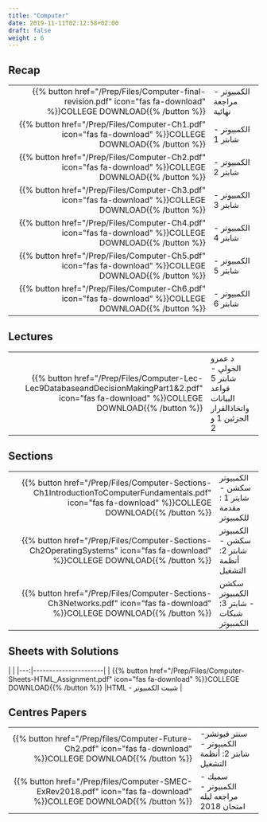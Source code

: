 ```yaml
---
title: "Computer"
date: 2019-11-11T02:12:58+02:00
draft: false
weight : 6
---
```



## Recap

|  | |
|---:|----------------------|
| {{% button href="/Prep/Files/Computer-final-revision.pdf" icon="fas fa-download" %}}COLLEGE DOWNLOAD{{% /button %}} |  الكمبيوتر - مراجعة نهائية |
| {{% button href="/Prep/Files/Computer-Ch1.pdf" icon="fas fa-download" %}}COLLEGE DOWNLOAD{{% /button %}} |  الكمبيوتر - شابتر 1 |
| {{% button href="/Prep/Files/Computer-Ch2.pdf" icon="fas fa-download" %}}COLLEGE DOWNLOAD{{% /button %}} |  الكمبيوتر - شابتر 2 |
| {{% button href="/Prep/Files/Computer-Ch3.pdf" icon="fas fa-download" %}}COLLEGE DOWNLOAD{{% /button %}} |  الكمبيوتر - شابتر 3 |
| {{% button href="/Prep/Files/Computer-Ch4.pdf" icon="fas fa-download" %}}COLLEGE DOWNLOAD{{% /button %}} |  الكمبيوتر - شابتر 4 |
| {{% button href="/Prep/Files/Computer-Ch5.pdf" icon="fas fa-download" %}}COLLEGE DOWNLOAD{{% /button %}} |  الكمبيوتر - شابتر 5 |
| {{% button href="/Prep/Files/Computer-Ch6.pdf" icon="fas fa-download" %}}COLLEGE DOWNLOAD{{% /button %}} |  الكمبيوتر - شابتر 6 |

## Lectures


|  | |
|---:|----------------------|
| {{% button href="/Prep/Files/Computer-Lec-Lec9DatabaseandDecisionMakingPart1&2.pdf" icon="fas fa-download" %}}COLLEGE DOWNLOAD{{% /button %}} | د عمرو الخولي  - شابتر 5 قواعد البيانات واتخاذالقرار الجزئين 1 و 2 |

## Sections

|  | |
|---:|----------------------|
| {{% button href="/Prep/Files/Computer-Sections-Ch1IntroductionToComputerFundamentals.pdf" icon="fas fa-download" %}}COLLEGE DOWNLOAD{{% /button %}} |  الكمبيوتر سكشن - شابتر 1 : مقدمة للكمبيوتر |
| {{% button href="/Prep/Files/Computer-Sections-Ch2OperatingSystems" icon="fas fa-download" %}}COLLEGE DOWNLOAD{{% /button %}} |  الكمبيوتر سكشن - شابتر 2: أنظمة التشغيل  |
| {{% button href="/Prep/Files/Computer-Sections-Ch3Networks.pdf" icon="fas fa-download" %}}COLLEGE DOWNLOAD{{% /button %}} | سكشن الكمبيوتر - شابتر 3: شبكات الكمبيوتر |



## Sheets with Solutions

  | |
|---:|----------------------|
| {{% button href="/Prep/Files/Computer-Sheets-HTML_Assignment.pdf" icon="fas fa-download" %}}COLLEGE DOWNLOAD{{% /button %}} |HTML   -  شييت الكمبيوتر  |

## Centres Papers 

|  | |
|---:|----------------------|
| {{% button href="/Prep/files/Computer-Future-Ch2.pdf" icon="fas fa-download" %}}COLLEGE DOWNLOAD{{% /button %}} | سنتر فيوتشر- الكمبيوتر - شابتر 2: أنظمة التشغيل|
| {{% button href="/Prep/files/Computer-SMEC-ExRev2018.pdf" icon="fas fa-download" %}}COLLEGE DOWNLOAD{{% /button %}} | سميك - الكمبيوتر - مراجعه ليله امتحان 2018 |

